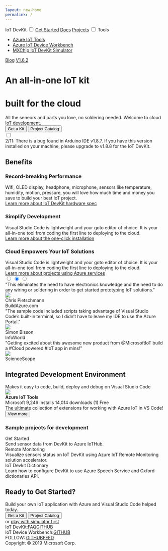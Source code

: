 ```yaml
---
layout: new-home
permalink: /
---
```

<div id="nav">
  <span class="title">IoT DevKit</span>
  <input type="checkbox" id="menu-switch">
  <label class="menu-switch" for="menu-switch"></label>
  <span class="menu">
    <label class="menu-switch" for="menu-switch"></label>
    <a href="https://aka.ms/devkit/tutorial/start" class="item">Get Started</a>
    <a href="{{ site.url }}/docs/projects/" class="item">Docs</a>
    <a href="{{ site.url }}/docs/projects/" class="item">Projects</a>
    <span class="item dropdown">
      <input type="checkbox" />
      <span class="inner-text">Tools</span>
      <ul class="dropdown-list">
        <li class="dropdown-item"><a href="https://aka.ms/azure-iot-tools">Azure IoT Tools</a></li>
        <li class="dropdown-item"><a href="https://aka.ms/iot-workbench">Azure IoT Device Workbench</a></li>
        <li class="dropdown-item"><a href="https://aka.ms/iot-devkit-simulator">MXChip IoT DevKit Simulator</a></li>
      </ul>
    </span>
    <a href="https://devblogs.microsoft.com/iotdev/" class="item">Blog</a>
    <a href="{{ site.url }}/versions/" class="version">V1.6.2</a>
  </span>
</div>

<div class="header">
  <div class="inner">
    <div class="content">
      <h1>A<span id="typing">n all-in-one</span> IoT kit</h1>
      <h1>built for the cloud</h1>
      <div class="description">All the seneors and parts you love, no soldering needed. Welcome to cloud IoT
        development.</div>
      <div class="button-group">
        <button class="btn primary"><span>Get a Kit</span></button>
        <button class="btn outline"><span>Project Catalog</span></button>
      </div>
      <div class="devkit">
        <input type="checkbox">
        <div class="back"></div>
        <div class="front"></div>
      </div>
      <a class="certified"
        href="https://catalog.azureiotsolutions.com/details?title=MXChip-IoT-DevKit&source=home-page"
        target="_blank"></a>
    </div>
  </div>
</div>

<div class="notification">
  <div class="inner">
    <span class="badge orange" data-text="What's New"></span>
    2/11: There is a bug found in Arduino IDE v1.8.7. If you have this version installed on your machine, please upgrade to v1.8.8 for the IoT DevKit.
  </div>
</div>

<div class="benefits">
  <div class="inner">
    <h2>Benefits</h2>
    <div class="details">
      <div class="item">
        <div class="icon puzzle"></div>
        <h3>Record-breaking Performance</h3>
        <div class="content">Wifi, OLED display, headphone, microphone, sensors like temperature, humidity, motion,
          pressure, you will love how much time and money you save to build your best IoT project.</div>
        <div class="more">
          <a href="#">Learn more about IoT DevKit hardware spec</a>
        </div>
      </div>
      <div class="item">
        <div class="icon vscode"></div>
        <h3>Simplify Development</h3>
        <div class="content">Visual Studio Code is lightweight and your goto editor of choice. It is your all-in-one
          tool from coding the first line to deploying to the cloud.</div>
        <div class="more">
          <a href="#">Learn more about the one-click installation</a>
        </div>
      </div>
      <div class="item">
        <div class="icon cloud"></div>
        <h3>Cloud Empowers Your IoT Solutions</h3>
        <div class="content">Visual Studio Code is lightweight and your goto editor of choice. It is your all-in-one
          tool from coding the first line to deploying to the cloud.</div>
        <div class="more">
          <a href="#">Learn more about projects using Azure services</a>
        </div>
      </div>
    </div>
  </div>
</div>

<div class="feedbacks">
  <div class="inner">
    <!-- <h2>Testimonial</h2> -->
    <div class="slider-outer">
      <input type="radio" id="feedback1" name="feedback-slider">
      <input type="radio" id="feedback2" name="feedback-slider" checked>
      <input type="radio" id="feedback3" name="feedback-slider">
      <div class="slider">
        <div class="talk-box">
          <div class="words">"This eliminates the need to have electronics knowledge and the need to do any wiring or soldering in order to get started prototyping IoT solutions."</div>
          <div class="author">
            <img src="assets/images/testimony-chris-pietschmann.jpg">
            <div class="info">
              <div class="name">Chris Pietschmann</div>
              <div class="org">BuildAzure.com</div>
            </div>
          </div>
        </div>
        <div class="talk-box">
          <div class="words">"The sample code included scripts taking advantage of Visual Studio Code’s built-in
            terminal, so I didn’t have to leave my IDE to use the Azure Portal."</div>
          <div class="author">
            <img src="assets/images/testimony-simon-bisson.jpg">
            <div class="info">
              <div class="name">Simon Bisson</div>
              <div class="org">InfoWorld</div>
            </div>
          </div>
        </div>
        <div class="talk-box">
          <div class="words">"Getting excited about this awesome new product from @MicrosoftIoT build a #Cloud powered #IoT app in mins!"</div>
          <div class="author">
            <img src="assets/images/testimony-sciencescope.jpg">
            <div class="info">
              <div class="name">ScienceScope</div>
              <div class="org"></div>
            </div>
          </div>
        </div>
      </div>
      <div class="arrow">
        <label for="feedback1" class="left"></label>
        <label for="feedback1" class="right"></label>
        <label for="feedback2" class="left"></label>
        <label for="feedback2" class="right"></label>
        <label for="feedback3" class="left"></label>
        <label for="feedback3" class="right"></label>
      </div>
    </div>
  </div>
</div>

<div class="environment">
  <div class="inner">
    <h2>Integrated Development Environment</h2>
    <div class="subtitle">
      Makes it easy to code, build, deploy and debug on Visual Studio Code
    </div>
    <div class="extension">
      <img src="assets/images/pack.png" class="icon">
      <div class="info">
        <div class="title"><strong>Azure IoT Tools</strong></div>
        <div class="meta">
          <span class="publisher">Microsoft</span>
          <span class="installs">9,246 installs</span>
          <span class="downloads">14,014 downloads</span>
          <span class="star star5">(1)</span>
          <span class="free">Free</span>
        </div>
        <div class="description">
          The ultimate collection of extensions for working with Azure IoT in VS Code!
        </div>
        <div class="button">
          <button class="btn primary"><span>View more</span></button>
        </div>
      </div>
    </div>
    <h3>Sample projects for development</h3>
    <div class="gallery">
      <div class="item">
        <div class="cover" style="background-image: url(assets/images/projects-devkit-get-started-th.jpg)"></div>
        <div class="title">Get Started</div>
        <div class="description">Send sensor data from DevKit to Azure IoTHub.</div>
        <div class="services"><span class="iothub"></span></div>
      </div>
      <div class="item">
        <div class="cover" style="background-image: url(assets/images/projects-remote-monitoring-th.jpg)"></div>
        <div class="title">Remote Monitoring</div>
        <div class="description">Visualize sensors status on IoT DevKit using Azure IoT Remote Monitoring solution accelerator.</div>
        <div class="services"><span class="suite"></span></div>
      </div>
      <div class="item">
        <div class="cover" style="background-image: url(assets/images/projects-devkit-dictionary.png)"></div>
        <div class="title">IoT Devkit Dictionary</div>
        <div class="description">Learn how to configure DevKit to use Azure Speech Service and Oxford dictionaries API.</div>
        <div class="services"><span class="iothub"></span><span class="cognitive"></span></div>
      </div>
    </div>
  </div>
</div>

<div class="ready">
  <div class="inner">
    <h2>Ready to Get Started?</h2>
    <div class="moto">Build your own IoT application with Azure and Visual Studio Code helped today.</div>
    <div class="button-group">
      <button class="btn primary"><span>Get a Kit</span></button>
      <button class="btn outline"><span>Project Catalog</span></button>
    </div>
    <div class="simulator">or <a href="#">play with simulator first</a></div>
  </div>
</div>

<div class="community">
  <div class="inner">
    <!-- <h2>Community</h2> -->
    <div class="list">
      <div class="item">IoT DevKit:<a href="#">FAQ</a><a href="#" class="github">GITHUB</a><a href="#" class="gitter devkit"></a></div>
      <div class="item">IoT Device Workbench:<a href="#" class="github">GITHUB</a><a href="#" class="gitter workbench"></a></div>
    </div>
  </div>
</div>

<div class="footer">
  <div class="social">
    FOLLOW: <a href="#" class="github">GITHUB</a><a href="#" class="feed">FEED</a>
  </div>
  <div class="copyright">
    Copyright &copy; 2019 Microsoft Corp.
  </div>
</div>

